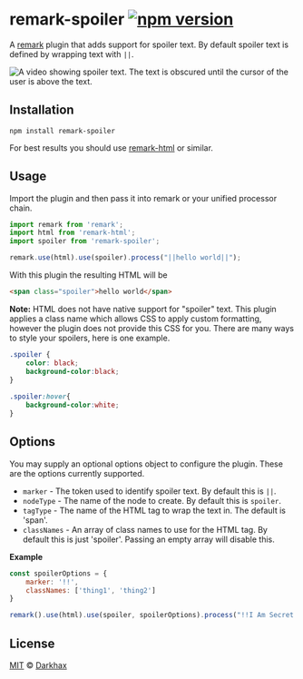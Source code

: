 # remark-spoiler [![npm version](https://badge.fury.io/js/remark-spoiler.svg)](https://badge.fury.io/js/remark-spoiler)
A [remark](https://github.com/remarkjs/remark) plugin that adds support for spoiler text. By default spoiler text is defined by wrapping text with `||`.

![A video showing spoiler text. The text is obscured until the cursor of the user is above the text.](https://i.imgur.com/ByJYfFu.gif "Spoiler Text Demo")
## Installation

```
npm install remark-spoiler
```

For best results you should use [remark-html](https://www.npmjs.com/package/remark-html) or similar.

## Usage

Import the plugin and then pass it into remark or your unified processor chain.

```js
import remark from 'remark';
import html from 'remark-html';
import spoiler from 'remark-spoiler';

remark.use(html).use(spoiler).process("||hello world||");
```

With this plugin the resulting HTML will be 

```html
<span class="spoiler">hello world</span>
```

**Note:** HTML does not have native support for "spoiler" text. This plugin applies a class name which allows CSS to apply custom formatting, however the plugin does not provide this CSS for you. There are many ways to style your spoilers, here is one example.

```css
.spoiler { 
    color: black; 
    background-color:black;
}
  
.spoiler:hover{
    background-color:white; 
}
```

## Options
You may supply an optional options object to configure the plugin. These are the options currently supported.

- `marker` - The token used to identify spoiler text. By default this is `||`.
- `nodeType` - The name of the node to create. By default this is `spoiler`.
- `tagType` - The name of the HTML tag to wrap the text in. The default is 'span'.
- `classNames` - An array of class names to use for the HTML tag. By default this is just 'spoiler'. Passing an empty array will disable this.

**Example**
```js
const spoilerOptions = {
    marker: '!!',
    classNames: ['thing1', 'thing2']
}

remark().use(html).use(spoiler, spoilerOptions).process("!!I Am Secret!!");
```

## License

[MIT](https://github.com/Darkhax/remark-spoiler/blob/main/LICENSE) © [Darkhax](https://github.com/Darkhax)